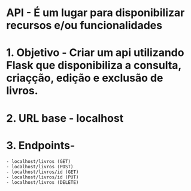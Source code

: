 # API - É um lugar para disponibilizar recursos e/ou funcionalidades
# 1. Objetivo - Criar um api utilizando Flask que disponibiliza a consulta, criaçção, edição e exclusão de livros.
# 2. URL base - localhost
# 3. Endpoints- 
    - localhost/livros (GET)
    - localhost/livros (POST)
    - localhost/livros/id (GET)
    - localhost/livros/id (PUT)
    - localhost/livros (DELETE)

